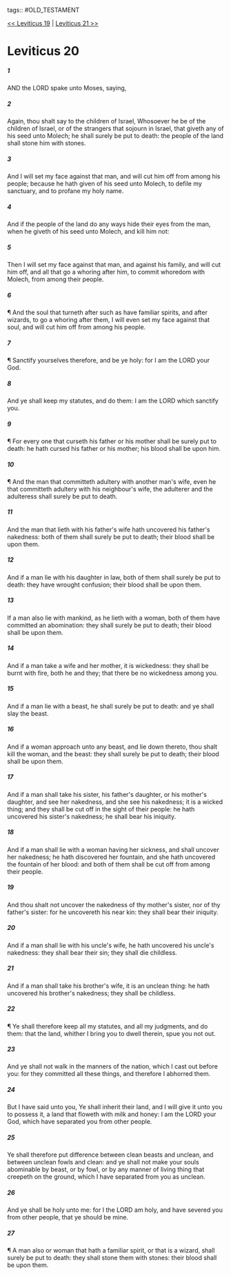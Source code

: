 tags:: #OLD_TESTAMENT

[<< Leviticus 19](OLD_TESTAMENT/03_Leviticus/Leviticus_19.md) | [Leviticus 21 >>](OLD_TESTAMENT/03_Leviticus/Leviticus_21.md)

# Leviticus 20

##### 1

AND the LORD spake unto Moses, saying,

##### 2

Again, thou shalt say to the children of Israel, Whosoever he be of the children of Israel, or of the strangers that sojourn in Israel, that giveth any of his seed unto Molech; he shall surely be put to death: the people of the land shall stone him with stones.

##### 3

And I will set my face against that man, and will cut him off from among his people; because he hath given of his seed unto Molech, to defile my sanctuary, and to profane my holy name.

##### 4

And if the people of the land do any ways hide their eyes from the man, when he giveth of his seed unto Molech, and kill him not:

##### 5

Then I will set my face against that man, and against his family, and will cut him off, and all that go a whoring after him, to commit whoredom with Molech, from among their people.

##### 6

¶ And the soul that turneth after such as have familiar spirits, and after wizards, to go a whoring after them, I will even set my face against that soul, and will cut him off from among his people.

##### 7

¶ Sanctify yourselves therefore, and be ye holy: for I am the LORD your God.

##### 8

And ye shall keep my statutes, and do them: I am the LORD which sanctify you.

##### 9

¶ For every one that curseth his father or his mother shall be surely put to death: he hath cursed his father or his mother; his blood shall be upon him.

##### 10

¶ And the man that committeth adultery with another man's wife, even he that committeth adultery with his neighbour's wife, the adulterer and the adulteress shall surely be put to death.

##### 11

And the man that lieth with his father's wife hath uncovered his father's nakedness: both of them shall surely be put to death; their blood shall be upon them.

##### 12

And if a man lie with his daughter in law, both of them shall surely be put to death: they have wrought confusion; their blood shall be upon them.

##### 13

If a man also lie with mankind, as he lieth with a woman, both of them have committed an abomination: they shall surely be put to death; their blood shall be upon them.

##### 14

And if a man take a wife and her mother, it is wickedness: they shall be burnt with fire, both he and they; that there be no wickedness among you.

##### 15

And if a man lie with a beast, he shall surely be put to death: and ye shall slay the beast.

##### 16

And if a woman approach unto any beast, and lie down thereto, thou shalt kill the woman, and the beast: they shall surely be put to death; their blood shall be upon them.

##### 17

And if a man shall take his sister, his father's daughter, or his mother's daughter, and see her nakedness, and she see his nakedness; it is a wicked thing; and they shall be cut off in the sight of their people: he hath uncovered his sister's nakedness; he shall bear his iniquity.

##### 18

And if a man shall lie with a woman having her sickness, and shall uncover her nakedness; he hath discovered her fountain, and she hath uncovered the fountain of her blood: and both of them shall be cut off from among their people.

##### 19

And thou shalt not uncover the nakedness of thy mother's sister, nor of thy father's sister: for he uncovereth his near kin: they shall bear their iniquity.

##### 20

And if a man shall lie with his uncle's wife, he hath uncovered his uncle's nakedness: they shall bear their sin; they shall die childless.

##### 21

And if a man shall take his brother's wife, it is an unclean thing: he hath uncovered his brother's nakedness; they shall be childless.

##### 22

¶ Ye shall therefore keep all my statutes, and all my judgments, and do them: that the land, whither I bring you to dwell therein, spue you not out.

##### 23

And ye shall not walk in the manners of the nation, which I cast out before you: for they committed all these things, and therefore I abhorred them.

##### 24

But I have said unto you, Ye shall inherit their land, and I will give it unto you to possess it, a land that floweth with milk and honey: I am the LORD your God, which have separated you from other people.

##### 25

Ye shall therefore put difference between clean beasts and unclean, and between unclean fowls and clean: and ye shall not make your souls abominable by beast, or by fowl, or by any manner of living thing that creepeth on the ground, which I have separated from you as unclean.

##### 26

And ye shall be holy unto me: for I the LORD am holy, and have severed you from other people, that ye should be mine.

##### 27

¶ A man also or woman that hath a familiar spirit, or that is a wizard, shall surely be put to death: they shall stone them with stones: their blood shall be upon them.

